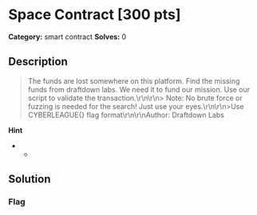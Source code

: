 # Space Contract [300 pts]

**Category:** smart contract
**Solves:** 0

## Description
>The funds are lost somewhere on this platform. Find the missing funds from draftdown labs. We need it to fund our mission. Use our script to validate the transaction.\r\n\r\n> Note: No brute force or fuzzing is needed for the search! Just use your eyes.\r\n\r\n>Use CYBERLEAGUE{} flag format\r\n\r\nAuthor: Draftdown Labs

**Hint**
* -

## Solution

### Flag

